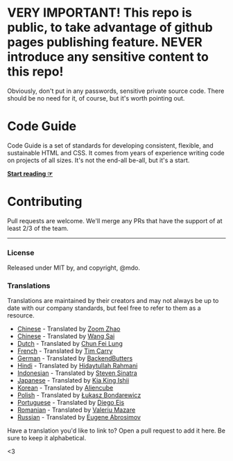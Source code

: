 # VERY IMPORTANT! This repo is public, to take advantage of github pages publishing feature. NEVER introduce any sensitive content to this repo!

Obviously, don't put in any passwords, sensitive private source code. There should be no need for it, of course, but it's worth pointing out.

# Code Guide

Code Guide is a set of standards for developing consistent, flexible, and sustainable HTML and CSS. It comes from years of experience writing code on projects of all sizes. It's not the end-all be-all, but it's a start.

**[Start reading ☞](https://colorimageapparel.github.io/code-guide/)**

# Contributing

Pull requests are welcome. We'll merge any PRs that have the support of at least 2/3 of the team.

---

### License

Released under MIT by, and copyright, @mdo.

### Translations

Translations are maintained by their creators and may not always be up to date with our company standards, but feel free to refer to them as a resource.

- [Chinese](http://zoomzhao.github.io/code-guide/) - Translated by [Zoom Zhao](https://github.com/ZoomZhao)
- [Chinese](http://codeguide.bootcss.com/) - Translated by [Wang Sai](https://github.com/wangsai)
- [Dutch](http://chunfeilung.github.io/code-guide/) - Translated by [Chun Fei Lung](https://github.com/chunfeilung)
- [French](http://pixelastic.github.io/code-guide/) - Translated by [Tim Carry](https://github.com/pixelastic/)
- [German](http://BackendButters.github.io/code-guide/) - Translated by [BackendButters](https://github.com/BackendButters)
- [Hindi](https://hidaytrahman.github.io/code-guide/) - Translated by [Hidaytullah Rahmani](https://github.com/hidaytrahman)
- [Indonesian](http://diagramatics.github.io/code-guide-id) - Translated by [Steven Sinatra](http://diagramatics.me)
- [Japanese](http://kia-king.com/code-guide/) - Translated by [Kia King Ishii](https://github.com/kiaking)
- [Korean](http://code-guide.aliencube.org/) - Translated by [Aliencube](https://github.com/aliencube)
- [Polish](http://bondarewicz.github.io/code-guide/) - Translated by [Łukasz Bondarewicz](https://github.com/bondarewicz)
- [Portuguese](http://diegoeis.github.io/code-guide/) - Translated by [Diego Eis](http://tableless.com.br/)
- [Romanian](http://vmazare.github.io/code-guide-romanian/) - Translated by [Valeriu Mazare](https://github.com/vmazare)
- [Russian](http://sadcitizen.github.io/code-guide/) - Translated by [Eugene Abrosimov](https://github.com/sadcitizen)

Have a translation you'd like to link to? Open a pull request to add it here. Be sure to keep it alphabetical.

<3
